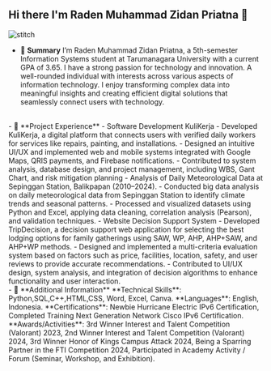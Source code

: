 ## Hi there I'm Raden Muhammad Zidan Priatna 👋
![stitch](https://media2.giphy.com/media/v1.Y2lkPTc5MGI3NjExenZ0aWljMmg3enkxNHV2aWtiNGVzbjQ0ejV5cWo4bmF2bXZmcnQ0bSZlcD12MV9pbnRlcm5hbF9naWZfYnlfaWQmY3Q9Zw/a1QLZUUtCcgyA/giphy.gif)
<!--
**radenmuhammadzidan/radenmuhammadzidan** is a ✨ _special_ ✨ repository because its `README.md` (this file) appears on your GitHub profile.

Here are some ideas to get you started:

- 🔭 I’m currently working on ...
- 🌱 I’m currently learning ...
- 👯 I’m looking to collaborate on ...
- 🤔 I’m looking for help with ...
- 💬 Ask me about ...
- 📫 How to reach me: ...
- 😄 Pronouns: ...
- ⚡ Fun fact: ...
-->

- 🔭 **Summary**
I’m Raden Muhammad Zidan Priatna, a 5th-semester Information Systems student at Tarumanagara University with a current GPA of 3.65. I have a strong passion for technology and innovation. A well-rounded individual with interests across various aspects of information technology. I enjoy transforming complex data into meaningful insights and creating efficient digital solutions that seamlessly connect users with technology.
<br>
- 🌱 **Project Experience**
    - Software Development KuliKerja
        - Developed KuliKerja, a digital platform that connects users with verified daily workers for services like repairs, painting, and installations.
        - Designed an intuitive UI/UX and implemented web and mobile systems integrated with Google Maps, QRIS payments, and Firebase notifications.
        - Contributed to system analysis, database design, and project management, including WBS, Gant Chart, and risk mitigation planning
    - Analysis of Daily Meteorological Data at Sepinggan Station, Balikpapan (2010–2024).
        - Conducted big data analysis on daily meteorological data from Sepinggan Station to identify climate trends and seasonal patterns.
        - Processed and visualized datasets using Python and Excel, applying data cleaning, correlation analysis (Pearson), and validation techniques.
    - Website Decision Support System
        - Developed TripDecision, a decision support web application for selecting the best lodging options for family gatherings using SAW, WP, AHP, AHP+SAW, and AHP+WP methods.
        - Designed and implemented a multi-criteria evaluation system based on factors such as price, facilities, location, safety, and user reviews to provide accurate recommendations.
        - Contributed to UI/UX design, system analysis, and integration of decision algorithms to enhance functionality and user interaction.
<br>
- 👯 **Additional Information**
**Technical Skills**: Python,SQL,C++,HTML,CSS, Word, Excel, Canva.
**Languages**: English, Indonesia.
**Certifications**: Newbie Hurricane Electric IPv6 Certification, Completed Training Next Generation Network Cisco IPv6 Certification.
**Awards/Activities**: 3rd Winner Interest and Talent Competition (Valorant) 2023, 2nd Winner Interest and Talent Competition (Valorant) 2024, 3rd Winner Honor of Kings Campus Attack 2024, Being a Sparring Partner in the FTI Competition 2024, Participated in Academy Activity / Forum (Seminar, Workshop, and Exhibition).